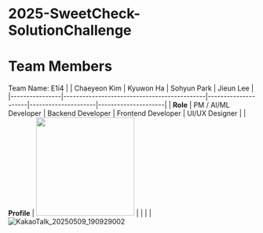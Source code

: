 # 2025-SweetCheck-SolutionChallenge


# Team Members
Team Name: E1i4
|                | Chaeyeon Kim                               | Kyuwon Ha          | Sohyun Park        | Jieun Lee          |
|----------------|---------------------------------------------|---------------------|---------------------|---------------------|
| **Role**       | PM / AI/ML Developer                        | Backend Developer   | Frontend Developer  | UI/UX Designer      |
| **Profile**    | <img src="https://github.com/user-attachments/assets/1b405a16-0ac9-4d6a-92e9-a196e61303e5" width="200"/> |                     |                     |                     |
![KakaoTalk_20250509_190929002](https://github.com/user-attachments/assets/d2777386-47bb-4bab-8a81-faeed6969378)
